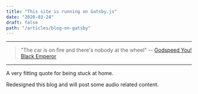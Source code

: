 ```yaml
---
title: "This site is running on Gatsby.js"
date: "2020-03-24"
draft: false
path: "/articles/blog-on-gatsby"
---
```


---
> "The car is on fire and there's nobody at the wheel"
> -- [Godspeed You! Black Emperor](https://genius.com/artists/Godspeed-you-black-emperor)
---

A very fitting quote for being stuck at home.

Redesigned this blog and will post some audio related content.
